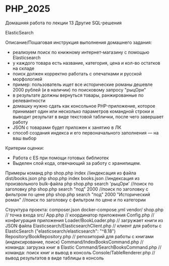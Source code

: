 # PHP_2025

Домашняя работа по лекции 13 Другие SQL-решения

ElasticSearch

Описание/Пошаговая инструкция выполнения домашнего задания:
- реализуем поиск по книжному интернет-магазину с помощью Elasticsearch
- у каждого товара есть название, категория, цена и кол-во остатков на складе
- поиск должен корректно работать с опечатками и русской морфологией
- пример: пользователь ищет все исторические романы дешевле 2000 рублей (и в наличии) по поисковому запросу "рыцОри"
- в результате должны вернуться товары, ранжированные по релевантности
- домашку нужно сдать как консольное PHP-приложение, которое принимает один или несколько параметров командной строки и выводит результат в виде текстовой таблички, после чего завершает работу
- JSON с товарами будет приложен к занятию в ЛК
- способ создания индекса и его первоначального заполнения — на ваш выбор

Критерии оценки:
- Работа c ES при помощи готовых библиотек
- Выделен слой кода, отвечающий за работу с хранилищем.


Примеры команд
php shop.php index                                  //индексация из файла dist/books.json
php shop.php index books.json                       //индексация из произвольного bulk-файла
php shop.php search 'рыцОри'                        //поиск по заголовку
php shop.php search "под" 2000                      //поиск по заголовку с фильтром по цене
php shop.php search "под" 2000 "Исторический роман" //поиск по заголовку с фильтром по цене и по категории  


Структура проекта:
composer.json
docker-compose.yml
vendor/
shop.php  // точка входа
src/
    App.php                                // координатор приложения
    Config.php                             // конфигурация приложения
    Loader/BookLoader.php                  // загружает книги из JSON файла
    Elasticsearch/ElasticsearchClient.php  // клиент для работы с ElasticSearch ("elasticsearch/elasticsearch": "^8.18")
    Repository/BookRepository.php          // репозиторий для работы с книгами (индексирование, поиск)
    Command/IndexBooksCommand.php          // команда: загрузка книг в Elastic
    Command/SearchBooksCommand.php         // команда: поиск книг и вывод в консоль
    Console/TableRenderer.php              // вывод результатов в виде таблицы в консоль

